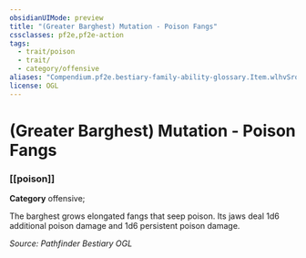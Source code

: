 ```yaml
---
obsidianUIMode: preview
title: "(Greater Barghest) Mutation - Poison Fangs"
cssclasses: pf2e,pf2e-action
tags:
  - trait/poison
  - trait/
  - category/offensive
aliases: "Compendium.pf2e.bestiary-family-ability-glossary.Item.wlhvSroB6r5cSd8Y"
license: OGL
---
```

# (Greater Barghest) Mutation - Poison Fangs

### [[poison]]

**Category** offensive; 




The barghest grows elongated fangs that seep poison. Its jaws deal 1d6 additional poison damage and 1d6 persistent poison damage.

*Source: Pathfinder Bestiary*
*OGL*